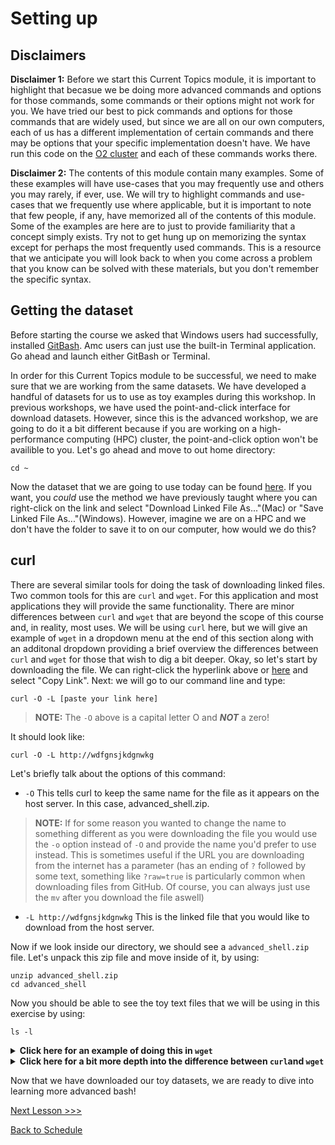# Setting up

## Disclaimers

**Disclaimer 1:** Before we start this Current Topics module, it is important to highlight that becasue we be doing more advanced commands and options for those commands, some commands or their options might not work for you. We have tried our best to pick commands and options for those commands that are widely used, but since we are all on our own computers, each of us has a different implementation of certain commands and there may be options that your specific implementation doesn't have. We have run this code on the [O2 cluster](https://it.hms.harvard.edu/our-services/research-computing/services/high-performance-computing) and each of these commands works there.

**Disclaimer 2:** The contents of this module contain many examples. Some of these examples will have use-cases that you may frequently use and others you may rarely, if ever, use. We will try to highlight commands and use-cases that we frequently use where applicable, but it is important to note that few people, if any, have memorized all of the contents of this module. Some of the examples are here are to just to provide familiarity that a concept simply exists. Try not to get hung up on memorizing the syntax except for perhaps the most frequently used commands. This is a resource that we anticipate you will look back to when you come across a problem that you know can be solved with these materials, but you don't remember the specific syntax. 

## Getting the dataset

Before starting the course we asked that Windows users had successfully, installed [GitBash](https://git-scm.com/download/win). Amc users can just use the built-in Terminal application. Go ahead and launch either GitBash or Terminal.

In order for this Current Topics module to be successful, we need to make sure that we are working from the same datasets. We have developed a handful of datasets for us to use as toy examples during this workshop. In previous workshops, we have used the point-and-click interface for download datasets. However, since this is the advanced workshop, we are going to do it a bit different because if you are working on a high-performance computing (HPC) cluster, the point-and-click option won't be availible to you. Let's go ahead and move to out home directory:

```
cd ~
```

Now the dataset that we are going to use today can be found [here](). If you want, you *could* use the method we have previously taught where you can right-click on the link and select "Download Linked File As..."(Mac) or "Save Linked File As..."(Windows). However, imagine we are on a HPC and we don't have the folder to save it to on our computer, how would we do this? 

## curl

There are several similar tools for doing the task of downloading linked files. Two common tools for this are `curl` and `wget`. For this application and most applications they will provide the same functionality. There are minor differences between `curl` and `wget` that are beyond the scope of this course and, in reality, most uses. We will be using `curl` here, but we will give an example of `wget` in a dropdown menu at the end of this section along with an additonal dropdown providing a brief overview the differences between `curl` and `wget` for those that wish to dig a bit deeper. Okay, so let's start by downloading the file. We can right-click the hyperlink above or [here]() and select "Copy Link". Next: we will go to our command line and type:

```
curl -O -L [paste your link here]
```

> **NOTE:** The `-O` above is a capital letter O and ***NOT*** a zero!

It should look like:

```
curl -O -L http://wdfgnsjkdgnwkg
```

Let's briefly talk about the options of this command:

- `-O` This tells curl to keep the same name for the file as it appears on the host server. In this case, advanced_shell.zip. 

> **NOTE:** If for some reason you wanted to change the name to something different as you were downloading the file you would use the `-o` option instead of `-O` and provide the name you'd prefer to use instead. This is sometimes useful if the URL you are downloading from the internet has a parameter (has an ending of `?` followed by some text, something like `?raw=true` is particularly common when downloading files from GitHub. Of course, you can always just use the `mv` after you download the file aswell)

- `-L http://wdfgnsjkdgnwkg` This is the linked file that you would like to download from the host server.

Now if we look inside our directory, we should see a `advanced_shell.zip` file. Let's unpack this zip file and move inside of it, by using:

```
unzip advanced_shell.zip
cd advanced_shell
```

Now you should be able to see the toy text files that we will be using in this exercise by using:

```
ls -l
```

<details>
  <summary><b>Click here for an example of doing this in <code>wget</code></b></summary>
  The command below is an example <code>wget</code> command that you can use to accomplish the same task as we did in <code>curl</code>:
  <pre>
  wget  http://wdfgnsjkdgnwkg</pre>
  This code should be pretty self-explanatory. You are calling the <code>wget</code> command and providing it with the link that you would like to download.
  <hr />
</details>

<details>
  <summary><b>Click here for a bit more depth into the difference between <code>curl</code>and <code>wget</code></b></summary>
  One advantage that <code>curl</code> has is that you can provide it with multiple files to download by providing multiple <code>-O</code> options like:
  <pre>
  curl -L -O [http://www.example.com/data_file_1.txt] -O [http://www.example.com/data_file_2.txt]</pre>
  But you can also just accomplish this task by running curl on each linked file. <code>wget</code> sort of has the ability to do this as well, but it requires that you make a text file with the linked files and use the <code>-i</code> option. Overall, this benefit feels pretty minor.<br><br>
  <code>wget</code> has the nice perk of being able to recursively download a directory. What that means is that if a directory that you're downloading has subdirectories, it will downloading those subdirectories contents as well. For this you would use:
  <pre>
  wget -r http://www.example.com/data_directory/</pre>
  The <code>-r</code>, or <code>--recursive</code> is telling <code>wget</code> to recursivley download the directory. At first glance, this would appear to be <b><i>REALLY</i></b> useful, however most of the time one downloads a directory from a link, it is almost always compressed into a <code>.zip</code> file or other compression file. In that case you don't need to recrusively download because it is a file and not a directory.<br><br>
  In summary, either of these commands will do what you need them to do in the overwhelming majority of cases, so it is mostly personal preference as to which one you use.
  <hr />
</details>

Now that we have downloaded our toy datasets, we are ready to dive into learning more advanced bash!

[Next Lesson >>>](02_String_manipulation.md)

[Back to Schedule](../README.md)
